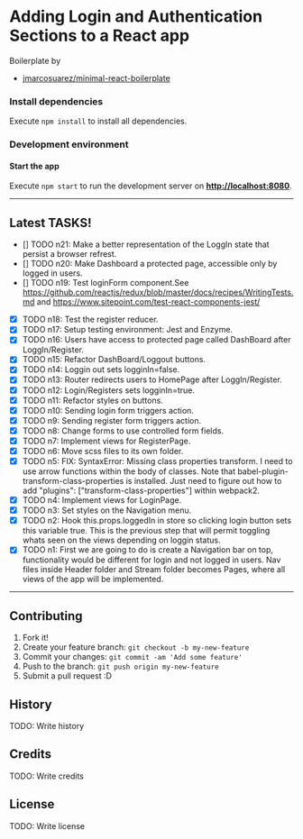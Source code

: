 # Adding Login and Authentication Sections to a React app

Boilerplate by
  - [jmarcosuarez/minimal-react-boilerplate](https://github.com/jmarcosuarez/minimal-react-boilerplate)

### Install dependencies

Execute `npm install` to install all dependencies.

### Development environment

#### Start the app

Execute `npm start` to run the development server on **[http://localhost:8080](http://localhost:8080)**.

- - - -

## Latest TASKS!

- [] TODO n21: Make a better representation of the LoggIn state that persist a browser refrest.
- [] TODO n20: Make Dashboard a protected page, accessible only by logged in users.
- [] TODO n19: Test loginForm component.See https://github.com/reactjs/redux/blob/master/docs/recipes/WritingTests.md and https://www.sitepoint.com/test-react-components-jest/
- [x] TODO n18: Test the register reducer.
- [x] TODO n17: Setup testing environment: Jest and Enzyme.
- [x] TODO n16: Users have access to protected page called DashBoard after LoggIn/Register.
- [x] TODO n15: Refactor DashBoard/Loggout buttons.
- [x] TODO n14: Loggin out sets logginIn=false.
- [x] TODO n13: Router redirects users to HomePage after LoggIn/Register.
- [x] TODO n12: Login/Registers sets logginIn=true.
- [x] TODO n11: Refactor styles on buttons.
- [x] TODO n10: Sending login form triggers action.
- [x] TODO n9: Sending register form triggers action.
- [x] TODO n8: Change forms to use controlled form fields.
- [x] TODO n7: Implement views for RegisterPage.
- [x] TODO n6: Move scss files to its own folder.
- [x] TODO n5: FIX: SyntaxError: Missing class properties transform. I need to use arrow functions within the body of classes. Note that babel-plugin-transform-class-properties is installed. Just need to figure out how to add "plugins": ["transform-class-properties"] within webpack2.
- [x] TODO n4: Implement views for LoginPage.
- [x] TODO n3: Set styles on the Navigation menu.
- [x] TODO n2: Hook this.props.loggedIn in store so clicking login button sets this variable true. This is the previous step that will permit toggling whats seen on the views depending on loggin status.
- [x] TODO n1: First we are going to do is create a Navigation bar on top, functionality would be different for login and not logged in users. Nav files inside Header folder and Stream folder becomes Pages, where all views of the app will be implemented.

- - - -

## Contributing
1. Fork it!
2. Create your feature branch: `git checkout -b my-new-feature`
3. Commit your changes: `git commit -am 'Add some feature'`
4. Push to the branch: `git push origin my-new-feature`
5. Submit a pull request :D
## History
TODO: Write history
## Credits
TODO: Write credits
## License
TODO: Write license
